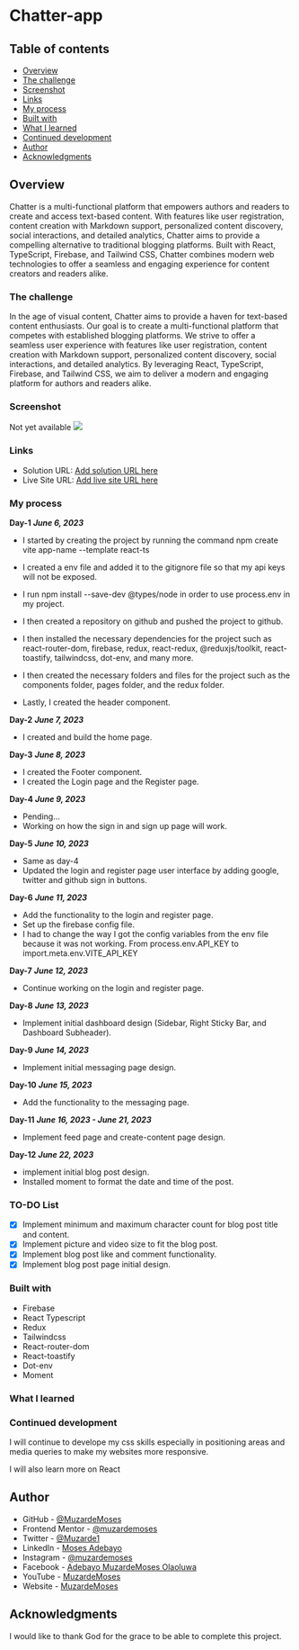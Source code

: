 # Chatter-app


## Table of contents

- [Overview](#overview)
- [The challenge](#the-challenge)
- [Screenshot](#screenshot)
- [Links](#links)
- [My process](#my-process)
- [Built with](#built-with)
- [What I learned](#what-i-learned)
- [Continued development](#continued-development)
- [Author](#author)
- [Acknowledgments](#acknowledgments)


## Overview  

Chatter is a multi-functional platform that empowers authors and readers to create and access text-based content. With features like user registration, content creation with Markdown support, personalized content discovery, social interactions, and detailed analytics, Chatter aims to provide a compelling alternative to traditional blogging platforms. Built with React, TypeScript, Firebase, and Tailwind CSS, Chatter combines modern web technologies to offer a seamless and engaging experience for content creators and readers alike.

 

### The challenge

In the age of visual content, Chatter aims to provide a haven for text-based content enthusiasts. Our goal is to create a multi-functional platform that competes with established blogging platforms. We strive to offer a seamless user experience with features like user registration, content creation with Markdown support, personalized content discovery, social interactions, and detailed analytics. By leveraging React, TypeScript, Firebase, and Tailwind CSS, we aim to deliver a modern and engaging platform for authors and readers alike.


### Screenshot

Not yet available
![](./screenshot.JPG)

### Links

- Solution URL: [Add solution URL here](https://github.com/muzardemoses/Chatter-app)
- Live Site URL: [Add live site URL here]()

### My process

**Day-1** ***June 6, 2023***
 - I started by creating the project by running the command npm create vite app-name --template react-ts

 - I created a env file and added it to the gitignore file so that my api keys will not be exposed.

 - I run npm install --save-dev @types/node in order to use process.env in my project.

 - I then created a repository on github and pushed the project to github.

 - I then installed the necessary dependencies for the project such as react-router-dom, firebase, redux, react-redux, @reduxjs/toolkit, react-toastify, tailwindcss, dot-env, and many more.
   
 - I then created the necessary folders and files for the project such as the components folder, pages folder, and the redux folder.

 - Lastly, I created the header component.

**Day-2** ***June 7, 2023***
 - I created and build the home page.

**Day-3** ***June 8, 2023***
- I created the Footer component.
- I created the Login page and the Register page.

**Day-4** ***June 9, 2023***
- Pending...
- Working on how the sign in and sign up page will work.

**Day-5** ***June 10, 2023***
- Same as day-4
- Updated the login and register page user interface by adding google, twitter and github sign in buttons.

**Day-6** ***June 11, 2023***
- Add the functionality to the login and register page.
- Set up the firebase config file.
- I had to change the way I got the config variables from the env file because it was not working. From process.env.API_KEY to import.meta.env.VITE_API_KEY

**Day-7** ***June 12, 2023***
- Continue working on the login and register page.

**Day-8** ***June 13, 2023***
- Implement initial dashboard design (Sidebar, Right Sticky Bar, and Dashboard Subheader).

**Day-9** ***June 14, 2023***
- Implement initial messaging page design.

**Day-10** ***June 15, 2023***
- Add the functionality to the messaging page.

**Day-11** ***June 16, 2023 - June 21, 2023***
- Implement feed page and create-content page design.

**Day-12** ***June 22, 2023***
- implement initial blog post design.
- Installed moment to format the date and time of the post.


### TO-DO List
- [x] Implement minimum and maximum character count for blog post title and content.
- [x] Implement picture and video size to fit the blog post.
- [x] Implement blog post like and comment functionality.
- [x] Implement blog post page initial design.

### Built with

- Firebase
- React Typescript
- Redux
- Tailwindcss
- React-router-dom
- React-toastify
- Dot-env
- Moment



### What I learned

<!-- ```html
<h1>Some HTML code I'm proud of 🎉</h1>
```

```css
.proud-of-this-css {
	color: papayawhip;
}
```

```js
const [isMenuOpen, setIsMenuOpen] = useState(false);

const handleClick = () => {
	const navLinks = document.querySelector(".nav-links");
	navLinks.classList.toggle("open");
	const linkItems = document.querySelectorAll(".link-item");

	linkItems.forEach((item) =>
		item.addEventListener("click", () => navLinks.classList.remove("open"))
	);

	setIsMenuOpen((prev) => !prev);
};
``` -->

### Continued development

I will continue to develope my css skills especially in  positioning areas and media queries to make my websites more responsive.

I will also learn more on React



## Author

- GitHub - [@MuzardeMoses](https://github.com/muzardeMoses)
- Frontend Mentor - [@muzardemoses](https://www.frontendmentor.io/profile/muzardemoses)
- Twitter - [@Muzarde1](https://www.twitter.com/Muzarde1)
- LinkedIn - [Moses Adebayo](https://www.linkedin.com/in/muzardemoses/)
- Instagram - [@muzardemoses](https://www.instagram.com/ademuzardemoses/)
- Facebook - [Adebayo MuzardeMoses Olaoluwa ](https://facebook.com/ademuzardemoses)
- YouTube - [MuzardeMoses](https://www.youtube.com/channel/@muzardemoses)
- Website - [MuzardeMoses](https://mosesadebayo.me/)


## Acknowledgments

I would like to thank God for the grace to be able to complete this project.